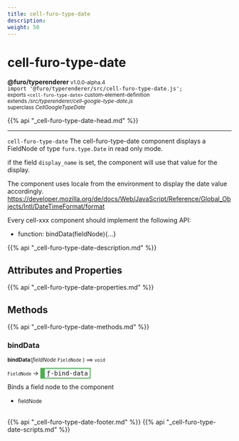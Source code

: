 ```yaml
---
title: cell-furo-type-date
description: 
weight: 50
---
```


# cell-furo-type-date
**@furo/typerenderer** <small>v1.0.0-alpha.4</small>
<br>`import '@furo/typerenderer/src/cell-furo-type-date.js';`<small>
<br>exports `<cell-furo-type-date>` custom-element-definition
<br>extends */src/typerenderer/cell-google-type-date.js*
<br>superclass *CellGoogleTypeDate*</small>

{{% api "_cell-furo-type-date-head.md" %}}

****

`cell-furo-type-date`
The cell-furo-type-date component displays a FieldNode of type `furo.type.Date` in read only mode.

if the field `display_name` is set, the component will use that value for the display.

The component uses locale from the environment to display the date value accordingly.
https://developer.mozilla.org/de/docs/Web/JavaScript/Reference/Global_Objects/Intl/DateTimeFormat/format

Every cell-xxx component should implement the following API:
- function: bindData(fieldNode){...}

{{% api "_cell-furo-type-date-description.md" %}}


## Attributes and Properties
{{% api "_cell-furo-type-date-properties.md" %}}







## Methods
{{% api "_cell-furo-type-date-methods.md" %}}



### **bindData**
<small>**bindData**(*fieldNode* `FieldNode` ) ⟹ `void`</small>

<small>`FieldNode` </small> →
<span  style="border-width:2px 2px 2px 10px; border-style: solid;border-color:  rgb(76, 175, 80);font-family:monospace; padding:2px 4px;">ƒ-bind-data</span>

Binds a field node to the component

- <small>fieldNode </small>
<br><br>






{{% api "_cell-furo-type-date-footer.md" %}}
{{% api "_cell-furo-type-date-scripts.md" %}}
